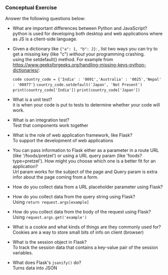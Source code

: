 ### Conceptual Exercise

Answer the following questions below:

- What are important differences between Python and JavaScript?
<br>python is used for developing both desktop and web applications where as JS is a client-side language.

- Given a dictionary like ``{"a": 1, "b": 2}``: , list two ways you can try to get a missing key (like "c") *without* your programming crashing.
<br> using the setdefault() method. For example from https://www.geeksforgeeks.org/handling-missing-keys-python-dictionaries/:
  
    ``code country_code = {'India' : '0091','Australia' : '0025','Nepal' : '00977'}``
    ``country_code.setdefault('Japan', 'Not Present')``
    ``print(country_code['India'])``
    ``print(country_code['Japan']) ``
    
- What is a unit test?
  <br>it is when your code is put to tests to determine whether your code will work.
- What is an integration test?
 <br>Test that components work together
- What is the role of web application framework, like Flask?
  <br> To support the development of web applications
- You can pass information to Flask either as a parameter in a route URL
  (like '/foods/pretzel') or using a URL query param (like
  'foods?type=pretzel'). How might you choose which one is a better fit
  for an application?
  <br>  Url param works for the subject of the page and Query param is extra infor about the page coming from a form.
- How do you collect data from a URL placeholder parameter using Flask?
  <br>
- How do you collect data from the query string using Flask?
  <br>Using ``return request.args[example]``
- How do you collect data from the body of the request using Flask?
  <br>Using ``request.args.get('example')``
- What is a cookie and what kinds of things are they commonly used for?
  <br>Cookies are a way to store small bits of info on client (browser)
- What is the session object in Flask?
  <br>To track the session data that contains a key-value pair of the session variables.
- What does Flask's `jsonify()` do?
  <br>Turns data into JSON